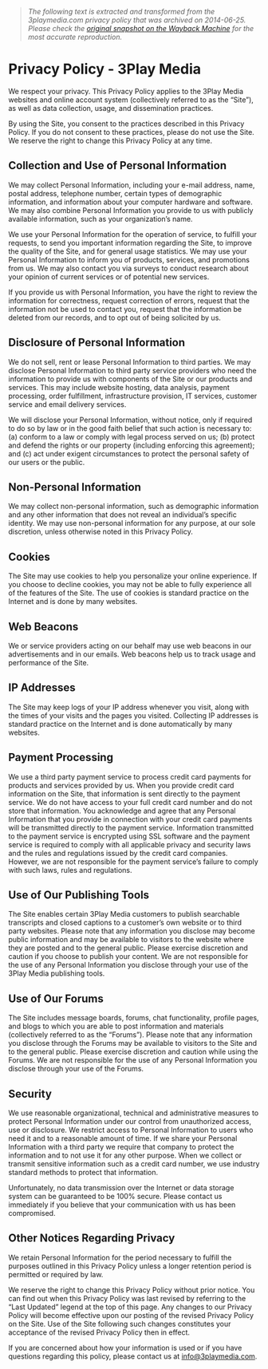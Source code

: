 > *The following text is extracted and transformed from the 3playmedia.com privacy policy that was archived on 2014-06-25. Please check the [original snapshot on the Wayback Machine](https://web.archive.org/web/20140625131650id_/http%3A//www.3playmedia.com/privacy-policy) for the most accurate reproduction.*

# Privacy Policy - 3Play Media

We respect your privacy. This Privacy Policy applies to the 3Play Media websites and online account system (collectively referred to as the “Site”), as well as data collection, usage, and dissemination practices.

By using the Site, you consent to the practices described in this Privacy Policy. If you do not consent to these practices, please do not use the Site. We reserve the right to change this Privacy Policy at any time.

## Collection and Use of Personal Information

We may collect Personal Information, including your e-mail address, name, postal address, telephone number, certain types of demographic information, and information about your computer hardware and software. We may also combine Personal Information you provide to us with publicly available information, such as your organization’s name.

We use your Personal Information for the operation of service, to fulfill your requests, to send you important information regarding the Site, to improve the quality of the Site, and for general usage statistics. We may use your Personal Information to inform you of products, services, and promotions from us. We may also contact you via surveys to conduct research about your opinion of current services or of potential new services.

If you provide us with Personal Information, you have the right to review the information for correctness, request correction of errors, request that the information not be used to contact you, request that the information be deleted from our records, and to opt out of being solicited by us.

## Disclosure of Personal Information

We do not sell, rent or lease Personal Information to third parties. We may disclose Personal Information to third party service providers who need the information to provide us with components of the Site or our products and services. This may include website hosting, data analysis, payment processing, order fulfillment, infrastructure provision, IT services, customer service and email delivery services.

We will disclose your Personal Information, without notice, only if required to do so by law or in the good faith belief that such action is necessary to: (a) conform to a law or comply with legal process served on us; (b) protect and defend the rights or our property (including enforcing this agreement); and (c) act under exigent circumstances to protect the personal safety of our users or the public.

## Non-Personal Information

We may collect non-personal information, such as demographic information and any other information that does not reveal an individual’s specific identity. We may use non-personal information for any purpose, at our sole discretion, unless otherwise noted in this Privacy Policy.

## Cookies

The Site may use cookies to help you personalize your online experience. If you choose to decline cookies, you may not be able to fully experience all of the features of the Site. The use of cookies is standard practice on the Internet and is done by many websites.

## Web Beacons

We or service providers acting on our behalf may use web beacons in our advertisements and in our emails. Web beacons help us to track usage and performance of the Site.

## IP Addresses

The Site may keep logs of your IP address whenever you visit, along with the times of your visits and the pages you visited. Collecting IP addresses is standard practice on the Internet and is done automatically by many websites.

## Payment Processing

We use a third party payment service to process credit card payments for products and services provided by us. When you provide credit card information on the Site, that information is sent directly to the payment service. We do not have access to your full credit card number and do not store that information. You acknowledge and agree that any Personal Information that you provide in connection with your credit card payments will be transmitted directly to the payment service. Information transmitted to the payment service is encrypted using SSL software and the payment service is required to comply with all applicable privacy and security laws and the rules and regulations issued by the credit card companies. However, we are not responsible for the payment service’s failure to comply with such laws, rules and regulations.

## Use of Our Publishing Tools

The Site enables certain 3Play Media customers to publish searchable transcripts and closed captions to a customer’s own website or to third party websites. Please note that any information you disclose may become public information and may be available to visitors to the website where they are posted and to the general public. Please exercise discretion and caution if you choose to publish your content. We are not responsible for the use of any Personal Information you disclose through your use of the 3Play Media publishing tools.

## Use of Our Forums

The Site includes message boards, forums, chat functionality, profile pages, and blogs to which you are able to post information and materials (collectively referred to as the “Forums”). Please note that any information you disclose through the Forums may be available to visitors to the Site and to the general public. Please exercise discretion and caution while using the Forums. We are not responsible for the use of any Personal Information you disclose through your use of the Forums.

## Security

We use reasonable organizational, technical and administrative measures to protect Personal Information under our control from unauthorized access, use or disclosure. We restrict access to Personal Information to users who need it and to a reasonable amount of time. If we share your Personal Information with a third party we require that company to protect the information and to not use it for any other purpose. When we collect or transmit sensitive information such as a credit card number, we use industry standard methods to protect that information.

Unfortunately, no data transmission over the Internet or data storage system can be guaranteed to be 100% secure. Please contact us immediately if you believe that your communication with us has been compromised.

## Other Notices Regarding Privacy

We retain Personal Information for the period necessary to fulfill the purposes outlined in this Privacy Policy unless a longer retention period is permitted or required by law.

We reserve the right to change this Privacy Policy without prior notice. You can find out when this Privacy Policy was last revised by referring to the “Last Updated” legend at the top of this page. Any changes to our Privacy Policy will become effective upon our posting of the revised Privacy Policy on the Site. Use of the Site following such changes constitutes your acceptance of the revised Privacy Policy then in effect.

If you are concerned about how your information is used or if you have questions regarding this policy, please contact us at [info@3playmedia.com](mailto:info@3playmedia.com).
